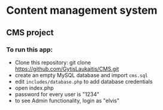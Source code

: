 #  Content management system
## CMS project 

### To run this app:
- Clone this repository: git clone https://github.com/GytisLaukaitis/CMS.git
- create an empty MySQL database and import `cms.sql`
- edit `includes/database.php` to add database credentials
- open index.php
- password for every user is "1234"
- to see Admin functionality, login as "elvis"
